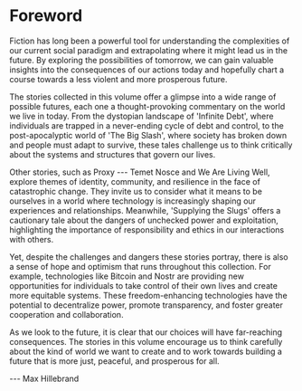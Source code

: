 # Foreword

Fiction has long been a powerful tool for understanding the complexities of our current social paradigm and extrapolating where it might lead us in the future. By exploring the possibilities of tomorrow, we can gain valuable insights into the consequences of our actions today and hopefully chart a course towards a less violent and more prosperous future.

The stories collected in this volume offer a glimpse into a wide range of possible futures, each one a thought-provoking commentary on the world we live in today. From the dystopian landscape of 'Infinite Debt', where individuals are trapped in a never-ending cycle of debt and control, to the post-apocalyptic world of 'The Big Slash', where society has broken down and people must adapt to survive, these tales challenge us to think critically about the systems and structures that govern our lives.

Other stories, such as Proxy --- Temet Nosce and We Are Living Well, explore themes of identity, community, and resilience in the face of catastrophic change. They invite us to consider what it means to be ourselves in a world where technology is increasingly shaping our experiences and relationships. Meanwhile, 'Supplying the Slugs' offers a cautionary tale about the dangers of unchecked power and exploitation, highlighting the importance of responsibility and ethics in our interactions with others.

Yet, despite the challenges and dangers these stories portray, there is also a sense of hope and optimism that runs throughout this collection. For example, technologies like Bitcoin and Nostr are providing new opportunities for individuals to take control of their own lives and create more equitable systems. These freedom-enhancing technologies have the potential to decentralize power, promote transparency, and foster greater cooperation and collaboration.

As we look to the future, it is clear that our choices will have far-reaching consequences. The stories in this volume encourage us to think carefully about the kind of world we want to create and to work towards building a future that is more just, peaceful, and prosperous for all.

--- Max Hillebrand

